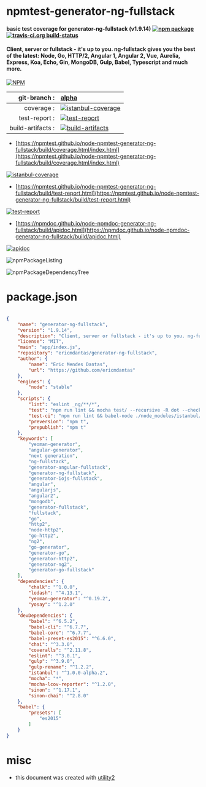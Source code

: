 # npmtest-generator-ng-fullstack

#### basic test coverage for  generator-ng-fullstack (v1.9.14)  [![npm package](https://img.shields.io/npm/v/npmtest-generator-ng-fullstack.svg?style=flat-square)](https://www.npmjs.org/package/npmtest-generator-ng-fullstack) [![travis-ci.org build-status](https://api.travis-ci.org/npmtest/node-npmtest-generator-ng-fullstack.svg)](https://travis-ci.org/npmtest/node-npmtest-generator-ng-fullstack)

#### Client, server or fullstack - it's up to you. ng-fullstack gives you the best of the latest: Node, Go, HTTP/2, Angular 1, Angular 2, Vue, Aurelia, Express, Koa, Echo, Gin, MongoDB, Gulp, Babel, Typescript and much more.

[![NPM](https://nodei.co/npm/generator-ng-fullstack.png?downloads=true&downloadRank=true&stars=true)](https://www.npmjs.com/package/generator-ng-fullstack)

| git-branch : | [alpha](https://github.com/npmtest/node-npmtest-generator-ng-fullstack/tree/alpha)|
|--:|:--|
| coverage : | [![istanbul-coverage](https://npmtest.github.io/node-npmtest-generator-ng-fullstack/build/coverage.badge.svg)](https://npmtest.github.io/node-npmtest-generator-ng-fullstack/build/coverage.html/index.html)|
| test-report : | [![test-report](https://npmtest.github.io/node-npmtest-generator-ng-fullstack/build/test-report.badge.svg)](https://npmtest.github.io/node-npmtest-generator-ng-fullstack/build/test-report.html)|
| build-artifacts : | [![build-artifacts](https://npmtest.github.io/node-npmtest-generator-ng-fullstack/glyphicons_144_folder_open.png)](https://github.com/npmtest/node-npmtest-generator-ng-fullstack/tree/gh-pages/build)|

- [https://npmtest.github.io/node-npmtest-generator-ng-fullstack/build/coverage.html/index.html](https://npmtest.github.io/node-npmtest-generator-ng-fullstack/build/coverage.html/index.html)

[![istanbul-coverage](https://npmtest.github.io/node-npmtest-generator-ng-fullstack/build/screenCapture.buildCi.browser.%252Ftmp%252Fbuild%252Fcoverage.lib.html.png)](https://npmtest.github.io/node-npmtest-generator-ng-fullstack/build/coverage.html/index.html)

- [https://npmtest.github.io/node-npmtest-generator-ng-fullstack/build/test-report.html](https://npmtest.github.io/node-npmtest-generator-ng-fullstack/build/test-report.html)

[![test-report](https://npmtest.github.io/node-npmtest-generator-ng-fullstack/build/screenCapture.buildCi.browser.%252Ftmp%252Fbuild%252Ftest-report.html.png)](https://npmtest.github.io/node-npmtest-generator-ng-fullstack/build/test-report.html)

- [https://npmdoc.github.io/node-npmdoc-generator-ng-fullstack/build/apidoc.html](https://npmdoc.github.io/node-npmdoc-generator-ng-fullstack/build/apidoc.html)

[![apidoc](https://npmdoc.github.io/node-npmdoc-generator-ng-fullstack/build/screenCapture.buildCi.browser.%252Ftmp%252Fbuild%252Fapidoc.html.png)](https://npmdoc.github.io/node-npmdoc-generator-ng-fullstack/build/apidoc.html)

![npmPackageListing](https://npmtest.github.io/node-npmtest-generator-ng-fullstack/build/screenCapture.npmPackageListing.svg)

![npmPackageDependencyTree](https://npmtest.github.io/node-npmtest-generator-ng-fullstack/build/screenCapture.npmPackageDependencyTree.svg)



# package.json

```json

{
    "name": "generator-ng-fullstack",
    "version": "1.9.14",
    "description": "Client, server or fullstack - it's up to you. ng-fullstack gives you the best of the latest: Node, Go, HTTP/2, Angular 1, Angular 2, Vue, Aurelia, Express, Koa, Echo, Gin, MongoDB, Gulp, Babel, Typescript and much more.",
    "license": "MIT",
    "main": "app/index.js",
    "repository": "ericmdantas/generator-ng-fullstack",
    "author": {
        "name": "Eric Mendes Dantas",
        "url": "https://github.com/ericmdantas"
    },
    "engines": {
        "node": "stable"
    },
    "scripts": {
        "lint": "eslint _ng/**/*",
        "test": "npm run lint && mocha test/ --recursive -R dot --check-leaks --require babel-core/register",
        "test-ci": "npm run lint && babel-node ./node_modules/istanbul/lib/cli cover ./node_modules/.bin/_mocha test/  --report lcovonly -- --recursive -R min --check-leaks --require babel-core/register && cat ./coverage/lcov.info | ./node_modules/coveralls/bin/coveralls.js && rm -rf ./coverage",
        "preversion": "npm t",
        "prepublish": "npm t"
    },
    "keywords": [
        "yeoman-generator",
        "angular-generator",
        "next generation",
        "ng-fullstack",
        "generator-angular-fullstack",
        "generator-ng-fullstack",
        "generator-iojs-fullstack",
        "angular",
        "angularjs",
        "angular2",
        "mongodb",
        "generator-fullstack",
        "fullstack",
        "go",
        "http2",
        "node-http2",
        "go-http2",
        "ng2",
        "go-generator",
        "generator-go",
        "generator-http2",
        "generator-ng2",
        "generator-go-fullstack"
    ],
    "dependencies": {
        "chalk": "^1.0.0",
        "lodash": "^4.13.1",
        "yeoman-generator": "^0.19.2",
        "yosay": "^1.2.0"
    },
    "devDependencies": {
        "babel": "^6.5.2",
        "babel-cli": "^6.7.7",
        "babel-core": "^6.7.7",
        "babel-preset-es2015": "^6.6.0",
        "chai": "^3.3.0",
        "coveralls": "^2.11.8",
        "eslint": "^3.0.1",
        "gulp": "^3.9.0",
        "gulp-rename": "^1.2.2",
        "istanbul": "^1.0.0-alpha.2",
        "mocha": "*",
        "mocha-lcov-reporter": "^1.2.0",
        "sinon": "^1.17.1",
        "sinon-chai": "^2.8.0"
    },
    "babel": {
        "presets": [
            "es2015"
        ]
    }
}
```



# misc
- this document was created with [utility2](https://github.com/kaizhu256/node-utility2)
